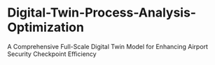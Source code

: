 # Digital-Twin-Process-Analysis-Optimization
A Comprehensive Full-Scale Digital Twin Model for Enhancing Airport Security Checkpoint Efficiency
